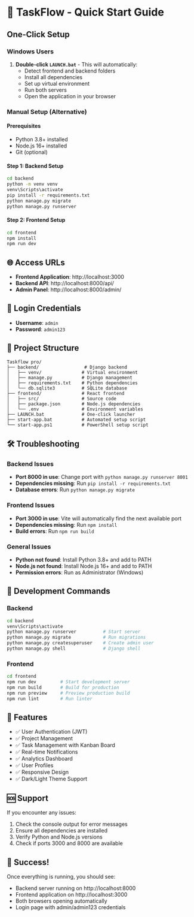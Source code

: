 # 🚀 TaskFlow - Quick Start Guide

## One-Click Setup

### Windows Users
1. **Double-click `LAUNCH.bat`** - This will automatically:
   - Detect frontend and backend folders
   - Install all dependencies
   - Set up virtual environment
   - Run both servers
   - Open the application in your browser

### Manual Setup (Alternative)

#### Prerequisites
- Python 3.8+ installed
- Node.js 16+ installed
- Git (optional)

#### Step 1: Backend Setup
```bash
cd backend
python -m venv venv
venv\Scripts\activate
pip install -r requirements.txt
python manage.py migrate
python manage.py runserver
```

#### Step 2: Frontend Setup
```bash
cd frontend
npm install
npm run dev
```

## 🌐 Access URLs

- **Frontend Application**: http://localhost:3000
- **Backend API**: http://localhost:8000/api/
- **Admin Panel**: http://localhost:8000/admin/

## 🔑 Login Credentials

- **Username**: `admin`
- **Password**: `admin123`

## 📁 Project Structure

```
Taskflow pro/
├── backend/                 # Django backend
│   ├── venv/               # Virtual environment
│   ├── manage.py           # Django management
│   ├── requirements.txt    # Python dependencies
│   └── db.sqlite3          # SQLite database
├── frontend/               # React frontend
│   ├── src/                # Source code
│   ├── package.json        # Node.js dependencies
│   └── .env                # Environment variables
├── LAUNCH.bat              # One-click launcher
├── start-app.bat           # Automated setup script
└── start-app.ps1           # PowerShell setup script
```

## 🛠️ Troubleshooting

### Backend Issues
- **Port 8000 in use**: Change port with `python manage.py runserver 8001`
- **Dependencies missing**: Run `pip install -r requirements.txt`
- **Database errors**: Run `python manage.py migrate`

### Frontend Issues
- **Port 3000 in use**: Vite will automatically find the next available port
- **Dependencies missing**: Run `npm install`
- **Build errors**: Run `npm run build`

### General Issues
- **Python not found**: Install Python 3.8+ and add to PATH
- **Node.js not found**: Install Node.js 16+ and add to PATH
- **Permission errors**: Run as Administrator (Windows)

## 🔧 Development Commands

### Backend
```bash
cd backend
venv\Scripts\activate
python manage.py runserver          # Start server
python manage.py migrate            # Run migrations
python manage.py createsuperuser    # Create admin user
python manage.py shell              # Django shell
```

### Frontend
```bash
cd frontend
npm run dev         # Start development server
npm run build       # Build for production
npm run preview     # Preview production build
npm run lint        # Run linter
```

## 📝 Features

- ✅ User Authentication (JWT)
- ✅ Project Management
- ✅ Task Management with Kanban Board
- ✅ Real-time Notifications
- ✅ Analytics Dashboard
- ✅ User Profiles
- ✅ Responsive Design
- ✅ Dark/Light Theme Support

## 🆘 Support

If you encounter any issues:
1. Check the console output for error messages
2. Ensure all dependencies are installed
3. Verify Python and Node.js versions
4. Check if ports 3000 and 8000 are available

## 🎉 Success!

Once everything is running, you should see:
- Backend server running on http://localhost:8000
- Frontend application on http://localhost:3000
- Both browsers opening automatically
- Login page with admin/admin123 credentials
